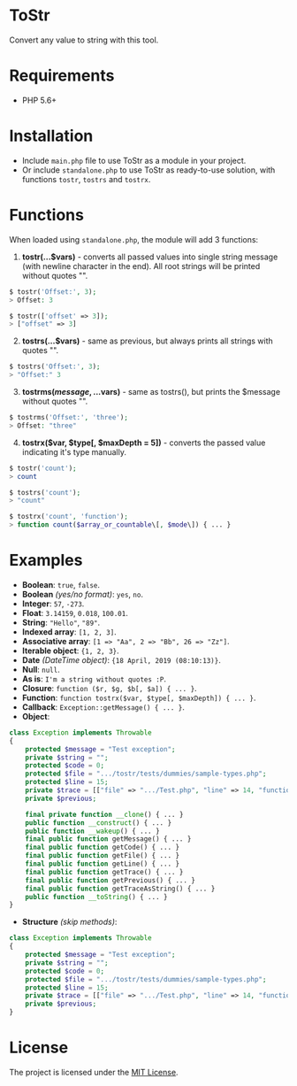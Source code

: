 # ToStr
Convert any value to string with this tool.

# Requirements
* PHP 5.6+

# Installation
* Include `main.php` file to use ToStr as a module in your project.
* Or include `standalone.php` to use ToStr as ready-to-use solution, with functions `tostr`, `tostrs` and `tostrx`.

# Functions
When loaded using `standalone.php`, the module will add 3 functions:
1. **tostr(...$vars)** - converts all passed values into single string message (with newline character in the end). All root strings will be printed without quotes "".
```php
$ tostr('Offset:', 3);
> Offset: 3

$ tostr(['offset' => 3]);
> ["offset" => 3]
```

2. **tostrs(...$vars)** - same as previous, but always prints all strings with quotes "".
```php
$ tostrs('Offset:', 3);
> "Offset:" 3
```

3. **tostrms($message, ...$vars)** - same as tostrs(), but prints the $message without quotes "".
```php
$ tostrms('Offset:', 'three');
> Offset: "three"
```

4. **tostrx($var, $type[, $maxDepth = 5])** - converts the passed value indicating it's type manually.
```php
$ tostr('count');
> count

$ tostrs('count');
> "count"

$ tostrx('count', 'function');
> function count($array_or_countable\[, $mode\]) { ... }
```

# Examples
* **Boolean**: `true`, `false`.
* **Boolean** _(yes/no format)_: `yes`, `no`.
* **Integer**: `57`, `-273`.
* **Float**: `3.14159`, `0.018`, `100.01`.
* **String**: `"Hello"`, `"89"`.
* **Indexed array**: `[1, 2, 3]`.
* **Associative array**: `[1 => "Aa", 2 => "Bb", 26 => "Zz"]`.
* **Iterable object**: `{1, 2, 3}`.
* **Date** _(DateTime object)_: `{18 April, 2019 (08:10:13)}`.
* **Null**: `null`.
* **As is**: `I'm a string without quotes :P`.
* **Closure**: `function ($r, $g, $b[, $a]) { ... }`.
* **Function**: `function tostrx($var, $type[, $maxDepth]) { ... }`.
* **Callback**: `Exception::getMessage() { ... }`.
* **Object**:
```php
class Exception implements Throwable
{
    protected $message = "Test exception";
    private $string = "";
    protected $code = 0;
    protected $file = ".../tostr/tests/dummies/sample-types.php";
    protected $line = 15;
    private $trace = [["file" => ".../Test.php", "line" => 14, "function" => "require"]];
    private $previous;

    final private function __clone() { ... }
    public function __construct() { ... }
    public function __wakeup() { ... }
    final public function getMessage() { ... }
    final public function getCode() { ... }
    final public function getFile() { ... }
    final public function getLine() { ... }
    final public function getTrace() { ... }
    final public function getPrevious() { ... }
    final public function getTraceAsString() { ... }
    public function __toString() { ... }
}
```
* **Structure** _(skip methods)_:
```php
class Exception implements Throwable
{
    protected $message = "Test exception";
    private $string = "";
    protected $code = 0;
    protected $file = ".../tostr/tests/dummies/sample-types.php";
    protected $line = 15;
    private $trace = [["file" => ".../Test.php", "line" => 14, "function" => "require"]];
    private $previous;
}
```

# License
The project is licensed under the [MIT License](https://opensource.org/licenses/MIT).
